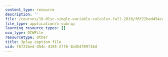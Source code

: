 ```yaml
---
content_type: resource
description: ''
file: /courses/18-01sc-single-variable-calculus-fall-2010/f6f22bed454c41552ff61b454f09f16d_nbtaQtX6JA.srt
file_type: application/x-subrip
learning_resource_types: []
ocw_type: OCWFile
resourcetype: Other
title: 3play caption file
uid: f6f22bed-454c-4155-2ff6-1b454f09f16d
---
```

